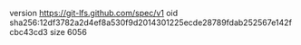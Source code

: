 version https://git-lfs.github.com/spec/v1
oid sha256:12df3782a2d4ef8a530f9d2014301225ecde28789fdab252567e142fcbc43cd3
size 6056
